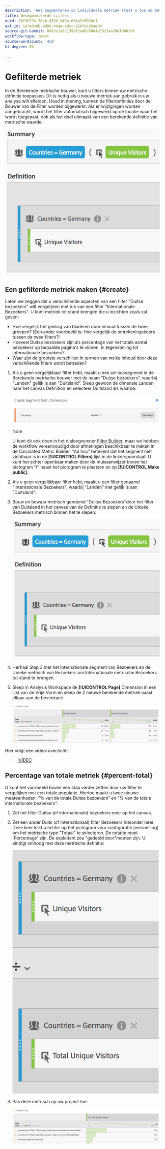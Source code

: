 ```yaml
---
description: 'Het segmenteren op individuele metriek staat u toe om metrische vergelijkingen binnen het zelfde rapport te maken. '
title: Gesegmenteerde cijfers
uuid: 88f9829b-76e4-4598-9494-084a91602bc1
exl-id: 1e7e048b-9d90-49aa-adcc-15876c864e04
source-git-commit: 0865c318c1390f2ad6d9864915254a7b8f68030f
workflow-type: tm+mt
source-wordcount: '450'
ht-degree: 0%

---
```


# Gefilterde metriek

In de Berekende metrische bouwer, kunt u filters binnen uw metrische definitie toepassen. Dit is nuttig als u nieuwe metriek aan gebruik in uw analyse wilt afleiden. Houd in mening, kunnen de filterdefinities door de Bouwer van de Filter worden bijgewerkt. Als er wijzigingen worden aangebracht, wordt het filter automatisch bijgewerkt op de locatie waar het wordt toegepast, ook als het deel uitmaakt van een berekende definitie van metrische waarde.

![](assets/german-visitors.png)

## Een gefilterde metriek maken {#create}

Laten we zeggen dat u verschillende aspecten van een filter &quot;Duitse bezoekers&quot; wilt vergelijken met die van een filter &quot;Internationale Bezoekers&quot;. U kunt metriek tot stand brengen die u inzichten zoals zal geven:

* Hoe vergelijk het gedrag van bladeren door inhoud tussen de twee groepen? (Een ander voorbeeld is: Hoe vergelijk de omrekeningskoers tussen de twee filters?)
* Hoeveel Duitse bezoekers zijn als percentage van het totale aantal bezoekers op bepaalde pagina&#39;s te vinden, in tegenstelling tot internationale bezoekers?
* Waar zijn de grootste verschillen in termen van welke inhoud door deze verschillende filters wordt betreden?

1. Als u geen vergelijkbaar filter hebt, maakt u een ad-hocsegment in de Berekende metrische bouwer met de naam &quot;Duitse bezoekers&quot;, waarbij &quot;Landen&quot; gelijk is aan &quot;Duitsland&quot;. Sleep gewoon de dimensie Landen naar het canvas Definition en selecteer Duitsland als waarde:

   ![](assets/segment-from-dimension.png)

   >[!NOTE]
   >
   >U kunt dit ook doen in het dialoogvenster [Filter Builder](/help/components/filters/create-filters.md), maar we hebben de workflow vereenvoudigd door afmetingen beschikbaar te maken in de Calculated Metric Builder. &quot;Ad hoc&quot; betekent dat het segment niet zichtbaar is in de **[!UICONTROL Filters]** lijst in de linkerspoorstaaf. U kunt het echter openbaar maken door de muisaanwijzer boven het pictogram &quot;i&quot; naast het pictogram te plaatsen en op **[!UICONTROL Make public]**.

1. Als u geen vergelijkbaar filter hebt, maakt u een filter genaamd &quot;Internationale Bezoekers&quot;, waarbij &quot;Landen&quot; niet gelijk is aan &quot;Duitsland&quot;.
1. Bouw en bewaar metrisch genoemd &quot;Duitse Bezoekers&quot;door het filter van Duitsland in het canvas van de Definitie te slepen en de Unieke Bezoekers metrisch binnen het te slepen:

   ![](assets/german-visitors.png)

1. Herhaal Stap 3 met het Internationale segment van Bezoekers en de Unieke metrisch van Bezoekers om Internationale metrische Bezoekers tot stand te brengen.
1. Sleep in Analysis Workspace de **[!UICONTROL Page]** Dimension in een lijst van de Vrije Vorm en sleep de 2 nieuwe berekende metriek naast elkaar aan de bovenkant:

   ![](assets/workspace-pages.png)

Hier volgt een video-overzicht:

>[!VIDEO](https://video.tv.adobe.com/v/25407/?quality=12)

## Percentage van totale metriek {#percent-total}

U kunt het voorbeeld boven een stap verder zetten door uw filter te vergelijken met een totale populatie. Hiertoe maakt u twee nieuwe meeteenheden: &quot;% van de totale Duitse bezoekers&quot; en &quot;% van de totale internationale bezoekers&quot;:

1. Zet het filter Duitse (of internationale) bezoekers neer op het canvas.
1. Zet een ander Duits (of Internationaal) filter Bezoekers hieronder neer. Deze keer klikt u echter op het pictogram voor configuratie (versnelling) om het metrische type &quot;Totaal&quot; te selecteren. De notatie moet &#39;Percentage&#39; zijn. De exploitant zou &quot;gedeeld door&quot;moeten zijn. U eindigt omhoog met deze metrische definitie:

   ![](assets/cm_metric_total.png)

1. Pas deze metrisch op uw project toe:

   ![](assets/cm_percent_total.png)
